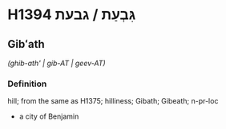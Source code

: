 # H1394 גִּבְעַת / גבעת

## Gibʻath

_(ghib-ath' | ɡib-AT | ɡeev-AT)_

### Definition

hill; from the same as H1375; hilliness; Gibath; Gibeath; n-pr-loc

- a city of Benjamin
